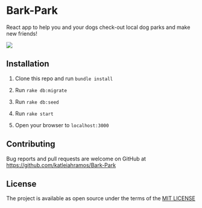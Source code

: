 # Bark-Park

React app to help you and your dogs check-out local dog parks and make new friends!

![](https://i.imgur.com/VspCMYM.png)

## Installation

1. Clone this repo and run `bundle install`

2. Run `rake db:migrate`

3. Run `rake db:seed`

4. Run `rake start`

4. Open your browser to `localhost:3000`

## Contributing

Bug reports and pull requests are welcome on GitHub at https://github.com/katleiahramos/Bark-Park

## License

The project is available as open source under the terms of the [MIT LICENSE](https://opensource.org/licenses/MIT)

